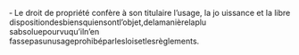 ‐ Le droit de propriété confère à son titulaire l’usage, la jo uissance et la libre dispositiondesbiensquiensontl’objet,delamanièrelaplu sabsoluepourvuqu’iln’en fassepasunusageprohibéparlesloisetlesrèglements.